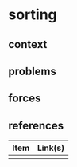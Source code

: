 # sorting

## context  

## problems

## forces   

## references

| Item | Link(s) |
| :--- | ------- |
|      |         |